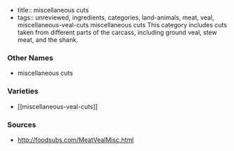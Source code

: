 - title:: miscellaneous cuts
- tags:: unreviewed, ingredients, categories, land-animals, meat, veal, miscellaneous-veal-cuts
miscellaneous cuts This category includes cuts taken from different parts of the carcass, including ground veal, stew meat, and the shank.

### Other Names

* miscellaneous cuts

### Varieties

* [[miscellaneous-veal-cuts]]

### Sources
* http://foodsubs.com/MeatVealMisc.html
